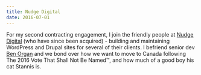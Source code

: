 ```yaml
---
title: Nudge Digital
date: 2016-07-01
---
```


For my second contracting engagement, I join the friendly people at [Nudge Digital](https://web.archive.org/web/20170728034747/http://www.nudgedigital.co.uk/) (who have since been acquired) - building and maintaining WordPress and Drupal sites for several of their clients. I befriend senior dev [Ben Organ](https://twitter.com/benorgan) and we bond over how we want to move to Canada following The 2016 Vote That Shall Not Be Named™, and how much of a good boy his cat Stannis is.